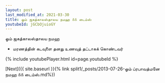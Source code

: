 ```yaml
---
layout: post
last_modified_at: 2021-03-30
title: ஓம் ஜகத்காலஸ்தாலய நமஹ ௧௧ டைம்ஸ்
youtubeId: jGCbOjuioGY
---
```

 
 
 ஓம் ஜகத்காலஸ்தாலய நமஹ  
 
 -  மரணத்தின் கடவுளை தனது உணவுத் தட்டாகக் கொண்டவர் 
 
  
 
  
 
 
 
 
 
 


{% include youtubePlayer.html id=page.youtubeId %}
 
[Next]({{ site.baseurl }}{% link  split1/_posts/2013-07-26-ஓம் ப்ரபாவத்மனே நமஹ ௧௧ டைம்ஸ்.md%})
 
